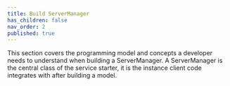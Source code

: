 ```yaml
---
title: Build ServerManager
has_children: false
nav_order: 2
published: true
---
```

This section covers the programming model and concepts a developer needs to understand when building a ServerManager.
A ServerManager is the central class of the service starter, it is the instance client code integrates with after 
building a model. 

